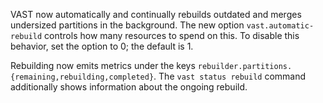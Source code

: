 VAST now automatically and continually rebuilds outdated and merges undersized
partitions in the background. The new option `vast.automatic-rebuild` controls
how many resources to spend on this. To disable this behavior, set the option to
0; the default is 1.

Rebuilding now emits metrics under the keys
`rebuilder.partitions.{remaining,rebuilding,completed}`. The `vast status
rebuild` command additionally shows information about the ongoing rebuild.
